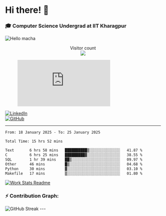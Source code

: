 # Hi there! 👋

### 🎓 Computer Science Undergrad at IIT Kharagpur

<img src="https://raw.githubusercontent.com/sagar-viradiya/sagar-viradiya/master/resources/banner.png" alt="Hello macha">

<p align="center"> 
  Visitor count<br>
  <img src="https://profile-counter.glitch.me/sesiii/count.svg" />
</p>

<figure><embed src="https://wakatime.com/share/@81d5e6c4-c575-43e6-9a9e-85ed25517f53/42cf003a-18dd-42ef-bded-df01146821f2.svg"></embed></figure>

[![LinkedIn](https://img.shields.io/badge/LinkedIn-0077B5?style=for-the-badge&logo=linkedin&logoColor=white)](https://www.linkedin.com/in/sesidadi)  
[![GitHub](https://img.shields.io/badge/GitHub-181717?style=for-the-badge&logo=github&logoColor=white)](https://github.com/sesiii)

---
<!--START_SECTION:waka-->

```txt
From: 18 January 2025 - To: 25 January 2025

Total Time: 15 hrs 52 mins

Text       6 hrs 58 mins   ██████████▒░░░░░░░░░░░░░░   41.87 %
C          6 hrs 25 mins   █████████▓░░░░░░░░░░░░░░░   38.55 %
SQL        1 hr 39 mins    ██▒░░░░░░░░░░░░░░░░░░░░░░   09.97 %
Other      46 mins         █▒░░░░░░░░░░░░░░░░░░░░░░░   04.68 %
Python     30 mins         ▓░░░░░░░░░░░░░░░░░░░░░░░░   03.10 %
Makefile   17 mins         ▒░░░░░░░░░░░░░░░░░░░░░░░░   01.80 %
```

<!--END_SECTION:waka-->


[![Work Stats Readme](https://github.com/sesiii/sesiii/actions/workflows/main.yml/badge.svg)](https://github.com/sesiii/sesiii/actions/workflows/main.yml)

### ⚡ Contribution Graph:

<img src="https://streak-stats.demolab.com/?user=sesiii&theme=radical" alt="GitHub Streak" />
---

